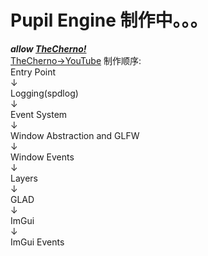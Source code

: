 # Pupil Engine 制作中。。。<br>
***allow [TheCherno!](https://github.com/TheCherno)***  
[TheCherno->YouTube](https://www.youtube.com/user/TheChernoProject)
制作顺序:  
Entry Point  
↓  
Logging(spdlog)  
↓  
Event System  
↓  
Window Abstraction and GLFW  
↓  
Window Events  
↓  
Layers  
↓  
GLAD  
↓  
ImGui  
↓  
ImGui Events  
